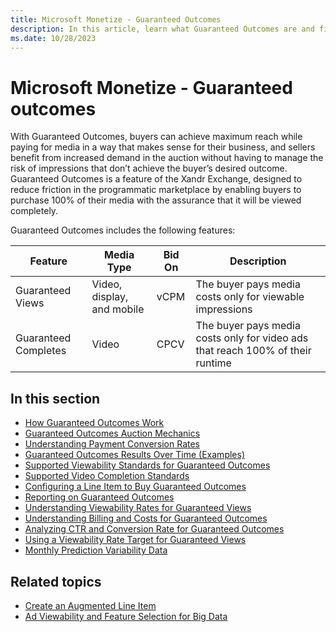```yaml
---
title: Microsoft Monetize - Guaranteed Outcomes
description: In this article, learn what Guaranteed Outcomes are and find links to resources for more information about Guaranteed Outcomes.
ms.date: 10/28/2023
---
```


# Microsoft Monetize - Guaranteed outcomes

With Guaranteed Outcomes, buyers can achieve maximum reach while paying for media in a way that makes sense for their business, and sellers benefit from increased demand in the auction without having to manage the risk of impressions that don’t achieve the buyer’s desired outcome. Guaranteed Outcomes is a feature of the Xandr Exchange, designed to reduce friction in the programmatic marketplace by enabling buyers to purchase 100% of their media with the assurance that it will be viewed completely.

Guaranteed Outcomes includes the following features:

| Feature | Media Type | Bid On | Description |
|---|---|---|---|
| Guaranteed Views | Video, display, and mobile | vCPM | The buyer pays media costs only for viewable impressions |
| Guaranteed Completes | Video | CPCV | The buyer pays media costs only for video ads that reach 100% of their runtime |

## In this section

- [How Guaranteed Outcomes Work](how-guaranteed-outcomes-work.md)
- [Guaranteed Outcomes Auction Mechanics](guaranteed-outcomes-auction-mechanics.md)
- [Understanding Payment Conversion Rates](understanding-payment-conversion-rates.md)
- [Guaranteed Outcomes Results Over Time (Examples)](guaranteed-outcomes-results-over-time-examples.md)
- [Supported Viewability Standards for Guaranteed Outcomes](supported-viewability-standards-for-guaranteed-outcomes.md)
- [Supported Video Completion Standards](supported-video-completion-standards.md)
- [Configuring a Line Item to Buy Guaranteed Outcomes](configuring-a-line-item-to-buy-guaranteed-outcomes.md)
- [Reporting on Guaranteed Outcomes](reporting-on-guaranteed-outcomes.md)
- [Understanding Viewability Rates for Guaranteed Views](understanding-viewability-rates-for-guaranteed-views.md)
- [Understanding Billing and Costs for Guaranteed Outcomes](understanding-billing-and-costs-for-guaranteed-outcomes.md)
- [Analyzing CTR and Conversion Rate for Guaranteed Outcomes](analyzing-ctr-and-conversion-rate-for-guaranteed-outcomes.md)
- [Using a Viewability Rate Target for Guaranteed Views](using-a-viewability-rate-target-for-guaranteed-views.md)
- [Monthly Prediction Variability Data](monthly-prediction-variability-data.md)

## Related topics

- [Create an Augmented Line Item](create-an-augmented-line-item-ali.md)
- [Ad Viewability and Feature Selection for Big Data](https://medium.com/xandr-tech/ad-viewability-and-feature-selection-for-big-data-256acf523f2a)
